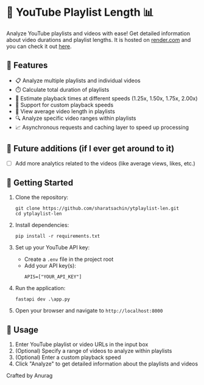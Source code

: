 # 🎥 YouTube Playlist Length 📊

Analyze YouTube playlists and videos with ease! Get detailed information about video durations and playlist lengths. It is hosted on [render.com](https://render.com/) and you can check it out [here](https://ytplaylist-len.sharats.dev/).

## 🌟 Features

- 📋 Analyze multiple playlists and individual videos
- ⏱️ Calculate total duration of playlists
- 🚀 Estimate playback times at different speeds (1.25x, 1.50x, 1.75x, 2.00x)
- 🔢 Support for custom playback speeds
- 📅 View average video length in playlists
- 🔍 Analyze specific video ranges within playlists
- 📈 Asynchronous requests and caching layer to speed up processing

## 🚧 Future additions (if I ever get around to it)
- [ ] Add more analytics related to the videos (like average views, likes, etc.)

## 🚀 Getting Started

1. Clone the repository:
   ```
   git clone https://github.com/sharatsachin/ytplaylist-len.git
   cd ytplaylist-len
   ```

2. Install dependencies:
   ```
   pip install -r requirements.txt
   ```

3. Set up your YouTube API key:
   - Create a `.env` file in the project root
   - Add your API key(s):
     ```
     APIS=["YOUR_API_KEY"]
     ```

4. Run the application:
   ```
   fastapi dev .\app.py
   ```

5. Open your browser and navigate to `http://localhost:8000`

## 📝 Usage

1. Enter YouTube playlist or video URLs in the input box
2. (Optional) Specify a range of videos to analyze within playlists
3. (Optional) Enter a custom playback speed
4. Click "Analyze" to get detailed information about the playlists and videos

Crafted by Anurag 
